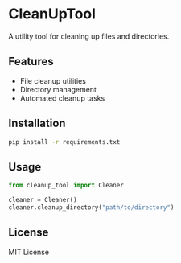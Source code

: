 # CleanUpTool

A utility tool for cleaning up files and directories.

## Features

- File cleanup utilities
- Directory management
- Automated cleanup tasks

## Installation

```bash
pip install -r requirements.txt
```

## Usage

```python
from cleanup_tool import Cleaner

cleaner = Cleaner()
cleaner.cleanup_directory("path/to/directory")
```

## License

MIT License
